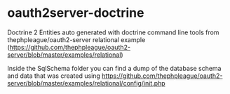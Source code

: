 # oauth2server-doctrine
Doctrine 2 Entities auto generated with doctrine command line tools from thephpleague/oauth2-server relational example (https://github.com/thephpleague/oauth2-server/blob/master/examples/relational)

Inside the SqlSchema folder you can find a dump of the database schema and data that was created using https://github.com/thephpleague/oauth2-server/blob/master/examples/relational/config/init.php

